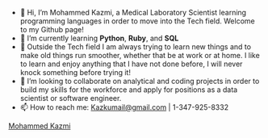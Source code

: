 - 👋 Hi, I’m Mohammed Kazmi, a Medical Laboratory Scientist learning programming languages in order to move into the Tech field. Welcome to my Github page!
- 🌱 I’m currently learning **Python**, **Ruby**, and **SQL**
- 🎯 Outside the Tech field I am always trying to learn new things and to make old things run smoother, whether that be at work or at home. I like to learn and enjoy anything that I have not done before, I will never knock something before trying it! 
- 💞️ I’m looking to collaborate on analytical and coding projects in order to build my skills for the workforce and apply for positions as a data scientist or software engineer.
- 📫 How to reach me: Kazkumail@gmail.com | 1-347-925-8332

<div class="badge-base LI-profile-badge" data-locale="en_US" data-size="medium" data-theme="dark" data-type="VERTICAL" data-vanity="mohammed-kazmi-709589101" data-version="v1"><a class="badge-base__link LI-simple-link" href="https://www.linkedin.com/in/mohammed-kazmi-709589101?trk=profile-badge">Mohammed Kazmi</a></div>
              

<!---
kazkumail/kazkumail is a ✨ special ✨ repository because its `README.md` (this file) appears on your GitHub profile.
You can click the Preview link to take a look at your changes.
--->

